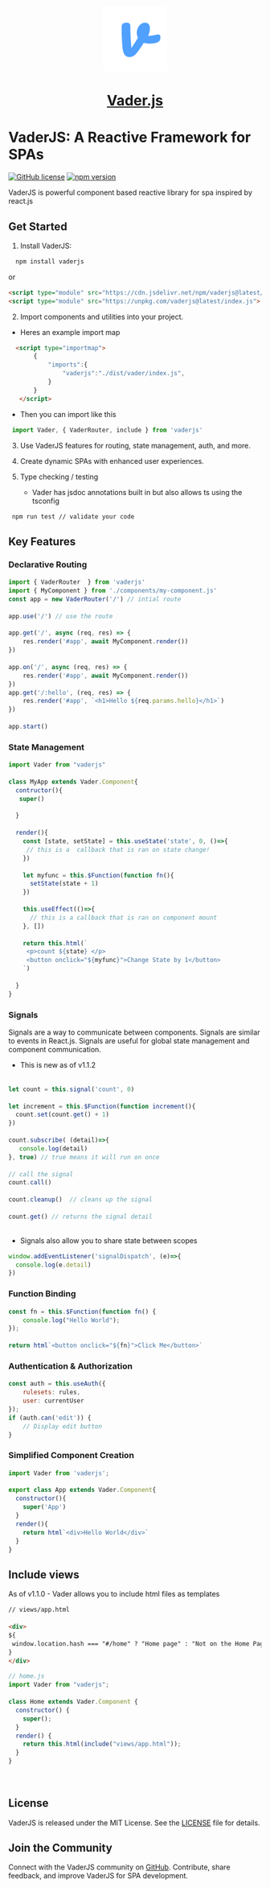 <p align="center">
  <a href="https://vader-js.pages.dev">
    <picture>
      <source media="(prefers-color-scheme: dark)" srcset="/icon.jpeg">
      <img src="logo.png" height="128">
    </picture>
    <h1 align="center">Vader.js</h1>
  </a>
</p>

# VaderJS: A Reactive Framework for SPAs

[![GitHub license](https://img.shields.io/badge/license-MIT-blue.svg)](https://github.com/Postr-Inc/Vader.js/blob/main/LICENSE) [![npm version](https://img.shields.io/npm/v/vaderjs.svg?style=flat)](https://www.npmjs.com/package/vaderjs) 

VaderJS is powerful component based reactive library for spa inspired by react.js


## Get Started

1. Install VaderJS:

```sh
  npm install vaderjs
 ```

or

```html
<script type="module" src="https://cdn.jsdelivr.net/npm/vaderjs@latest/index.js" ></script>
<script type="module" src="https://unpkg.com/vaderjs@latest/index.js">
 ```

2. Import components and utilities into your project.

 - Heres an example import map

 ```html
   <script type="importmap">
        {
            "imports":{
                "vaderjs":"./dist/vader/index.js",
            }
        }
    </script>
 ```

 - Then you can import like this

 ```js
  import Vader, { VaderRouter, include } from 'vaderjs'
  ```

3. Use VaderJS features for routing, state management, auth, and more.

4. Create dynamic SPAs with enhanced user experiences.

5. Type checking / testing
   - Vader has jsdoc annotations built in but also allows ts using the tsconfig
     
  ```bash
   npm run test // validate your code
  ```
## Key Features

### Declarative Routing

```javascript
import { VaderRouter  } from 'vaderjs'
import { MyComponent } from './components/my-component.js'
const app = new VaderRouter('/') // intial route

app.use('/') // use the route

app.get('/', async (req, res) => {
    res.render('#app', await MyComponent.render())
})

app.on('/', async (req, res) => {
    res.render('#app', await MyComponent.render())
})
app.get('/:hello', (req, res) => {
    res.render('#app', `<h1>Hello ${req.params.hello}</h1>`)
})

app.start()
```
 

### State Management

```javascript
import Vader from "vaderjs"

class MyApp extends Vader.Component{
  contructor(){
   super()
   
  }
  
  render(){
    const [state, setState] = this.useState('state', 0, ()=>{
     // this is a  callback that is ran on state change!
    })
    
    let myfunc = this.$Function(function fn(){
      setState(state + 1)
    })

    this.useEffect(()=>{
      // this is a callback that is ran on component mount
    }, [])
    
    return this.html(`
     <p>count ${state} </p>
     <button onclick="${myfunc}">Change State by 1</button>
    `)
    
  }
}
```

### Signals

Signals are a way to communicate between components. Signals are similar to events in React.js. Signals are useful for global state management and component communication.

- This is new as of v1.1.2

```javascript

let count = this.signal('count', 0)

let increment = this.$Function(function increment(){
  count.set(count.get() + 1)
})

count.subscribe( (detail)=>{
   console.log(detail)
}, true) // true means it will run on once

// call the signal
count.call()

count.cleanup()  // cleans up the signal

count.get() // returns the signal detail
 


```
- Signals also allow you to share state between scopes

```javascript
window.addEventListener('signalDispatch', (e)=>{
  console.log(e.detail)
})
````

### Function Binding

```javascript
const fn = this.$Function(function fn() {
    console.log("Hello World");
});
 
return html`<button onclick="${fn}">Click Me</button>`
```

### Authentication & Authorization

```javascript
const auth = this.useAuth({
    rulesets: rules,
    user: currentUser
});
if (auth.can('edit')) {
    // Display edit button
}
```

 
### Simplified Component Creation

```javascript
import Vader from 'vaderjs';

export class App extends Vader.Component{
  constructor(){
    super('App')
  }
  render(){
    return html`<div>Hello World</div>`
  }
}
```

## Include views

As of v1.1.0 - Vader allows you to include html files as templates 

```html
// views/app.html

<div>
${
 window.location.hash === "#/home" ? "Home page" : "Not on the Home Page"
}
</div>
```

```js
// home.js
import Vader from "vaderjs";

class Home extends Vader.Component {
  constructor() {
    super();
  }
  render() {
    return this.html(include("views/app.html"));
  }
}

 
```
 

## License

VaderJS is released under the MIT License. See the [LICENSE](https://github.com/Postr-Inc/Vader.js/blob/main/LICENSE) file for details.

## Join the Community

Connect with the VaderJS community on [GitHub](https://github.com/Postr-Inc/Vader.js). Contribute, share feedback, and improve VaderJS for SPA development.
